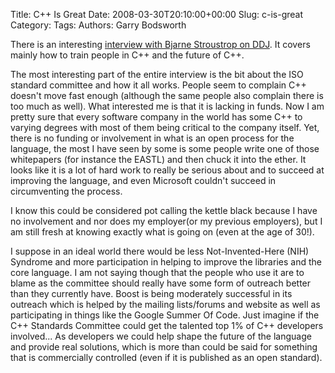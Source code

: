 Title: C++ Is Great
Date: 2008-03-30T20:10:00+00:00
Slug: c-is-great
Category: 
Tags: 
Authors: Garry Bodsworth

There is an interesting <a href="http://www.ddj.com/cpp/207000124;jsessionid=W2ECYFA310PC2QSNDLOSKHSCJUNN2JVN?_requestid=444830">interview with Bjarne Stroustrop on DDJ</a>.  It covers mainly how to train people in C++ and the future of C++.

The most interesting part of the entire interview is the bit about the ISO standard committee and how it all works.  People seem to complain C++ doesn't move fast enough (although the same people also complain there is too much as well).  What interested me is that it is lacking in funds.  Now I am pretty sure that every software company in the world has some C++ to varying degrees with most of them being critical to the company itself.  Yet, there is no funding or involvement in what is an open process for the language, the most I have seen by some is some people write one of those whitepapers (for instance the EASTL) and then chuck it into the ether.  It looks like it is a lot of hard work to really be serious about and to succeed at improving the language, and even Microsoft couldn't succeed in circumventing the process.

I know this could be considered pot calling the kettle black because I have no involvement and nor does my employer(or my previous employers), but I am still fresh at knowing exactly what is going on (even at the age of 30!).

I suppose in an ideal world there would be less Not-Invented-Here (NIH) Syndrome and more participation in helping to improve the libraries and the core language.  I am not saying though that the people who use it are to blame as the committee should really have some form of outreach better than they currently have.  Boost is being moderately successful in its outreach which is helped by the mailing lists/forums and website as well as participating in things like the Google Summer Of Code.  Just imagine if the C++ Standards Committee could get the talented top 1% of C++ developers involved...  As developers we could help shape the future of the language and provide real solutions, which is more than could be said for something that is commercially controlled (even if it is published as an open standard).
